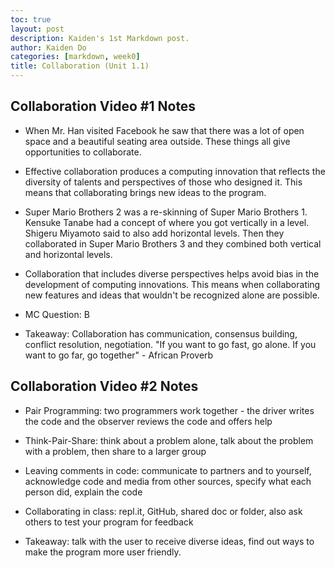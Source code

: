 ```yaml
---
toc: true
layout: post
description: Kaiden's 1st Markdown post.
author: Kaiden Do
categories: [markdown, week0]
title: Collaboration (Unit 1.1)
---
```


## Collaboration Video #1 Notes
- When Mr. Han visited Facebook he saw that there was a lot of open space and a beautiful seating area outside. These things all give opportunities to collaborate.

- Effective collaboration produces a computing innovation that reflects the diversity of talents and perspectives of those who designed it. This means that collaborating brings new ideas to the program.

- Super Mario Brothers 2 was a re-skinning of Super Mario Brothers 1. Kensuke Tanabe had a concept of where you got vertically in a level. Shigeru Miyamoto said to also add horizontal levels. Then they collaborated in Super Mario Brothers 3 and they combined both vertical and horizontal levels. 

- Collaboration that includes diverse perspectives helps avoid bias in the development of computing innovations. This means when collaborating new features and ideas that wouldn't be recognized alone are possible.

- MC Question: B

- Takeaway: Collaboration has communication, consensus building, conflict resolution, negotiation. "If you want to go fast, go alone. If you want to go far, go together" - African Proverb

## Collaboration Video #2 Notes
- Pair Programming: two programmers work together - the driver writes the code and the observer reviews the code and offers help

- Think-Pair-Share: think about a problem alone, talk about the problem with a problem, then share to a larger group

- Leaving comments in code: communicate to partners and to yourself, acknowledge code and media from other sources, specify what each person did, explain the code

- Collaborating in class: repl.it, GitHub, shared doc or folder, also ask others to test your program for feedback

- Takeaway: talk with the user to receive diverse ideas, find out ways to make the program more user friendly.